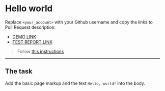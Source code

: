 # Hello world
Replace `<your_account>` with your Github username and copy the links to Pull Request description:
- [DEMO LINK](https://Tarasova09.github.io/layout_hello-world/)
- [TEST REPORT LINK](https://Tarasova09.github.io/layout_hello-world/report/html_report/)

> Follow [this instructions](https://mate-academy.github.io/layout_task-guideline/#how-to-solve-the-layout-tasks-on-github)
___

## The task 
Add the basic page markup and the text `Hello, world!` into the body.
